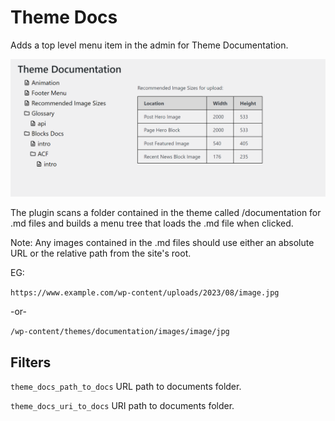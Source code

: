 # Theme Docs

Adds a top level menu item in the admin for Theme Documentation.

![Screenshot](screenshot.png)

The plugin scans a folder contained in the theme called /documentation for .md files and builds a menu tree that loads the .md file when clicked.

Note: Any images contained in the .md files should use either an absolute URL or the relative path from the site's root.  

EG:

`https://www.example.com/wp-content/uploads/2023/08/image.jpg` 

-or-

`/wp-content/themes/documentation/images/image/jpg`

## Filters
`theme_docs_path_to_docs` URL path to documents folder.

`theme_docs_uri_to_docs` URI path to documents folder.